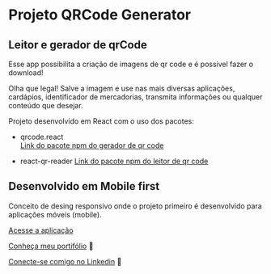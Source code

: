 # Projeto QRCode Generator

<imagem da home>

## Leitor e gerador de qrCode

Esse app possibilita a criação de imagens de qr code e é possivel fazer o download!

Olha que legal! 
Salve a imagem e use nas mais diversas aplicações, cardápios, identificador de mercadorias, transmita informações ou qualquer conteúdo que desejar.

Projeto desenvolvido em React com o uso dos pacotes: 

* qrcode.react  
<a href="https://www.npmjs.com/package/qrcode.react"> Link do pacote npm do gerador de qr code </a>

* react-qr-reader
<a href="https://www.npmjs.com/package/react-qr-reader"> Link do pacote npm do leitor de qr code </a>

## Desenvolvido em Mobile first
Conceito de desing responsivo onde o projeto primeiro é desenvolvido para aplicações móveis (mobile).

<a href="https://cristinapineda.github.io/qrcode/#/">Acesse a aplicação</a>

<a href="https://cristinapineda.github.io/#/" target="_blank">Conheça meu portifólio</a> <spam>:dart:<spam>

<a href="www.linkedin.com/in/cristina-pineda" target="_blank">Conecte-se comigo no Linkedin</a> <spam>:dart:<spam>